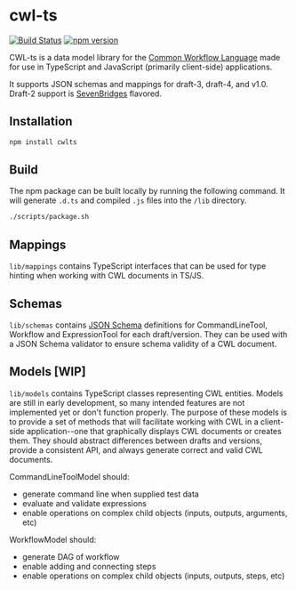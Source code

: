 # cwl-ts

[![Build Status](https://travis-ci.org/rabix/cwl-ts.svg?branch=master)](https://travis-ci.org/rabix/cwl-ts)
[![npm version](https://img.shields.io/npm/v/cwlts.svg?style=flat)](https://img.shields.io/npm/v/cwlts.svg?style=flat)

CWL-ts is a data model library for the [Common Workflow Language](http://www.commonwl.org/) made for use in TypeScript and JavaScript (primarily client-side) applications.

It supports JSON schemas and mappings for draft-3, draft-4, and v1.0. Draft-2 support is [SevenBridges](https://www.sbgenomics.com/) flavored.

## Installation
```bash
npm install cwlts
```

## Build
The npm package can be built locally by running the following command. It will generate `.d.ts` and compiled `.js` files into the `/lib` directory.
```bash
./scripts/package.sh
```

## Mappings

`lib/mappings` contains TypeScript interfaces that can be used for type hinting when working with CWL documents in TS/JS.

## Schemas

`lib/schemas` contains [JSON Schema](http://json-schema.org/) definitions for CommandLineTool, Workflow and ExpressionTool for each draft/version. They can be used with a JSON Schema validator to ensure schema validity of a CWL document.

## Models [WIP]

`lib/models` contains TypeScript classes representing CWL entities. Models are still in early development, so many intended features are not implemented yet or don't function properly. The purpose of these models is to provide a set of methods that will facilitate working with CWL in a client-side application--one that graphically displays CWL documents or creates them. They should abstract differences between drafts and versions, provide a consistent API, and always generate correct and valid CWL documents. 

CommandLineToolModel should:

- generate command line when supplied test data
- evaluate and validate expressions
- enable operations on complex child objects (inputs, outputs, arguments, etc)

WorkflowModel should:

- generate DAG of workflow
- enable adding and connecting steps
- enable operations on complex child objects (inputs, outputs, steps, etc)

